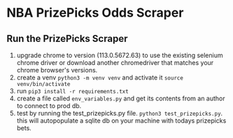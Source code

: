 # NBA PrizePicks Odds Scraper
## Run the PrizePicks Scraper

1. upgrade chrome to version (113.0.5672.63) to use the existing selenium chrome driver or download another chromedriver that matches your chrome browser's versions.
2. create a venv `python3 -m venv venv` and activate it `source venv/bin/activate`
3. run `pip3 install -r requirements.txt`
4. create a file called `env_variables.py` and get its contents from an author to connect to prod db.
5. test by running the test_prizepicks.py file. `python3 test_prizepicks.py`. this will autopopulate a sqlite db on your machine with todays prizepicks bets.
